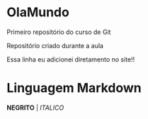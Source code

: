 # OlaMundo
 Primeiro repositório do curso de Git

 Repositório criado durante a aula

 Essa linha eu adicionei diretamento no site!!

# Linguagem Markdown

**NEGRITO** | *ITALICO*

